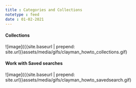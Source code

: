 ```yaml
---
title : Categories and Collections
notetype : feed
date : 01-02-2021
---
```


<h4><b>Collections</b></h4>
![image]({{site.baseurl | prepend: site.url}}assets/media/gifs/clayman_howto_collections.gif)

<h4><b>Work with Saved searches</b></h4>
![image]({{site.baseurl | prepend: site.url}}assets/media/gifs/clayman_howto_savedsearch.gif)

